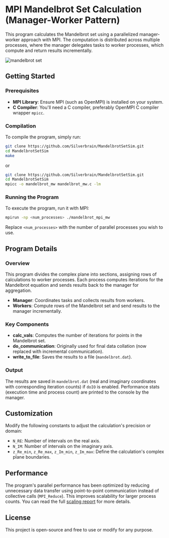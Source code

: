 # MPI Mandelbrot Set Calculation (Manager-Worker Pattern)

This program calculates the Mandelbrot set using a parallelized manager-worker approach with MPI. The computation is distributed across multiple processes, where the manager delegates tasks to worker processes, which compute and return results incrementally.

![mandelbrot set](https://github.com/Silverbrain/MandelbrotSetSim/blob/dev/mandelbrot.png)

## Getting Started

### Prerequisites

- **MPI Library**: Ensure MPI (such as OpenMPI) is installed on your system.
- **C Compiler**: You'll need a C compiler, preferably OpenMPI C compiler wrapper `mpicc`.

### Compilation

To compile the program, simply run:

```bash
git clone https://github.com/Silverbrain/MandelbrotSetSim.git
cd MandelbrotSetSim
make
```

or

```bash
git clone https://github.com/Silverbrain/MandelbrotSetSim.git
cd MandelbrotSetSim
mpicc -o mandelbrot_mw mandelbrot_mw.c -lm
```

### Running the Program

To execute the program, run it with MPI:
```bash
mpirun -np <num_processes> ./mandelbrot_mpi_mw
```

Replace `<num_processes>` with the number of parallel processes you wish to use.

## Program Details

### Overview

This program divides the complex plane into sections, assigning rows of calculations to worker processes. Each process computes iterations for the Mandelbrot equation and sends results back to the manager for aggregation.

- **Manager**: Coordinates tasks and collects results from workers.
- **Workers**: Compute rows of the Mandelbrot set and send results to the manager incrementally.

### Key Components

- **calc_vals**: Computes the number of iterations for points in the Mandelbrot set.
- **do_communication**: Originally used for final data collation (now replaced with incremental communication).
- **write_to_file**: Saves the results to a file (`mandelbrot.dat`).

### Output

The results are saved in `mandelbrot.dat` (real and imaginary coordinates with corresponding iteration counts) if `doIO` is enabled. Performance stats (execution time and process count) are printed to the console by the manager.

## Customization

Modify the following constants to adjust the calculation's precision or domain:

- `N_RE`: Number of intervals on the real axis.
- `N_IM`: Number of intervals on the imaginary axis.
- `z_Re_min`, `z_Re_max`, `z_Im_min`, `z_Im_max`: Define the calculation's complex plane boundaries.

## Performance

The program's parallel performance has been optimized by reducing unnecessary data transfer using point-to-point communication instead of collective calls (`MPI_Reduce`). This improves scalability for larger process counts. You can read the full [scaling report](https://github.com/Silverbrain/MandelbrotSetSim/blob/dev/optimisation_report.pdf) for more details.

## License

This project is open-source and free to use or modify for any purpose.
